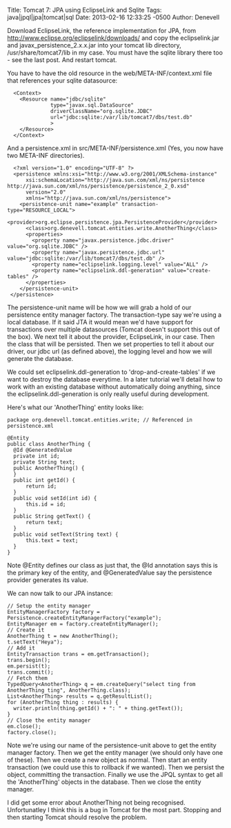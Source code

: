 Title: Tomcat 7: JPA using EclipseLink and Sqlite
Tags: java|jpql|jpa|tomcat|sql
Date: 2013-02-16 12:33:25 -0500 
Author: Denevell


Download EclipseLink, the reference implementation for JPA, from http://www.eclipse.org/eclipselink/downloads/ and copy the eclipselink.jar and javax_persistence_2.x.x.jar into your tomcat lib directory, /usr/share/tomcat7/lib in my case. You must have the sqlite library there too - see the last post. And restart tomcat.

You have to have the old resource in the web/META-INF/context.xml file that references your sqlite datasource:

      <Context>
        <Resource name="jdbc/sqlite" 
                  type="javax.sql.DataSource" 
                  driverClassName="org.sqlite.JDBC"
                  url="jdbc:sqlite:/var/lib/tomcat7/dbs/test.db"
                  >
        </Resource>
      </Context> 

And a persistence.xml in src/META-INF/persistence.xml (Yes, you now have two META-INF directories). 

      <?xml version="1.0" encoding="UTF-8" ?>
      <persistence xmlns:xsi="http://www.w3.org/2001/XMLSchema-instance"
          xsi:schemaLocation="http://java.sun.com/xml/ns/persistence http://java.sun.com/xml/ns/persistence/persistence_2_0.xsd"
          version="2.0"
          xmlns="http://java.sun.com/xml/ns/persistence">
        <persistence-unit name="example" transaction-type="RESOURCE_LOCAL">
          <provider>org.eclipse.persistence.jpa.PersistenceProvider</provider>
          <class>org.denevell.tomcat.entities.write.AnotherThing</class>
          <properties>
            <property name="javax.persistence.jdbc.driver" value="org.sqlite.JDBC" />
            <property name="javax.persistence.jdbc.url" value="jdbc:sqlite:/var/lib/tomcat7/dbs/test.db" />
            <property name="eclipselink.logging.level" value="ALL" />
            <property name="eclipselink.ddl-generation" value="create-tables" />
          </properties>
        </persistence-unit>
     </persistence>

The persistence-unit name will be how we will grab a hold of our persistence entity manager factory. The transaction-type say we're using a local database. If it said JTA it would mean we'd have support for transactions over multiple datasources (Tomcat doesn't support this out of the box). We next tell it about the provider, EclipseLink, in our case. Then the class that will be persisted. Then we set properties to tell it about our driver, our jdbc url (as defined above), the logging level and how we will generate the database.

We could set eclipselink.ddl-generation to 'drop-and-create-tables' if we want to destroy the database everytime. In a later tutorial we'll detail how to work with an existing database without automatically doing anything, since the eclipselink.ddl-generation is only really useful during development.

Here's what our 'AnotherThing' entity looks like:

    package org.denevell.tomcat.entities.write; // Referenced in persistence.xml
    
    @Entity
    public class AnotherThing {
      @Id @GeneratedValue
      private int id;
      private String text;
      public AnotherThing() {
      }
      public int getId() {
          return id;
      }
      public void setId(int id) {
          this.id = id;
      }
      public String getText() {
          return text;
      }
      public void setText(String text) {
          this.text = text;
      }
    }

Note @Entity defines our class as just that, the @Id annotation says this is the primary key of the entity, and @GeneratedValue say the persistence provider generates its value.

We can now talk to our JPA instance:

    // Setup the entity manager
    EntityManagerFactory factory =   Persistence.createEntityManagerFactory("example");
    EntityManager em = factory.createEntityManager();
    // Create it
    AnotherThing t = new AnotherThing();
    t.setText("Heya");    	
    // Add it
    EntityTransaction trans = em.getTransaction();
    trans.begin();
    em.persist(t);
    trans.commit();
    // Fetch them
    TypedQuery<AnotherThing> q = em.createQuery("select ting from AnotherThing ting", AnotherThing.class);
    List<AnotherThing> results = q.getResultList();
    for (AnotherThing thing : results) {
      writer.println(thing.getId() + ": " + thing.getText());
    }
    // Close the entity manager
    em.close();
    factory.close();

Note we're using our name of the persistence-unit above to get the entity manager factory. Then we get the entity manager (we should only have one of these). Then we create a new object as normal. Then start an entity transaction (we could use this to rollback if we wanted). Then we persist the object, committing the transaction.  Finally we use the JPQL syntax to get all the 'AnotherThing' objects in the database. Then we close the entity manager.

I did get some error about AnotherThing not being recognised. Unfortunatley I think this is a bug in Tomcat for the most part. Stopping and then starting Tomcat should resolve the problem.
